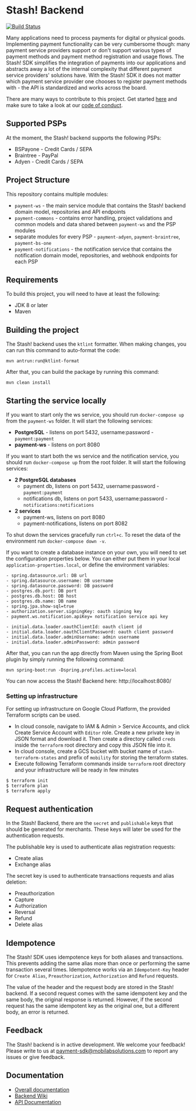 # Stash! Backend

[![Build Status](https://travis-ci.com/mobilabsolutions/stash-sdk-backend.svg?token=eZip4D1t6wvFGqNxU2ki&branch=master)](https://travis-ci.com/mobilabsolutions/stash-sdk-backend)

Many applications need to process payments for digital or physical goods. Implementing payment functionality can be very cumbersome though: many payment service providers support or don't support various types of payment methods and payment method registration and usage flows. The Stash! SDK simplifies the integration of payments into our applications and abstracts away a lot of the internal complexity that different payment service providers' solutions have. With the Stash! SDK it does not matter which payment service provider one chooses to register payment methods with - the API is standardized and works across the board.

There are many ways to contribute to this project. Get started [here](https://github.com/mobilabsolutions/payment-sdk-backend-open/tree/master/.github/CONTRIBUTING.md) and make sure to take a look at our [code of conduct](https://github.com/mobilabsolutions/payment-sdk-backend-open/tree/master/.github/CODE_OF_CONDUCT.md).

## Supported PSPs

At the moment, the Stash! backend supports the following PSPs:

- BSPayone - Credit Cards / SEPA
- Braintree - PayPal
- Adyen - Credit Cards / SEPA

## Project Structure

This repository contains multiple modules:

- `payment-ws` - the main service module that contains the Stash! backend domain model, repositories and API endpoints
- `payment-commons` - contains error handling, project validations and common models and data shared between `payment-ws` and the PSP modules
- separate modules for every PSP - `payment-adyen`, `payment-braintree`, `payment-bs-one`
- `payment-notifications` - the notification service that contains the notification domain model, repositories, and webhook endpoints for each PSP

## Requirements

To build this project, you will need to have at least the following:

- JDK 8 or later
- Maven

## Building the project

The Stash! backend uses the `ktlint` formatter. When making changes, you can run this command to auto-format the code:
```
mvn antrun:run@ktlint-format
```

After that, you can build the package by running this command:

```
mvn clean install
```

## Starting the service locally

If you want to start only the ws service, you should run `docker-compose up` from the `payment-ws` folder. It will start the following services:
- **PostgreSQL** - listens on port 5432, username:password - `payment:payment`
- **payment-ws** - listens on port 8080

If you want to start both the ws service and the notification service, you should run `docker-compose up` from the root folder. It will start the following services:
- **2 PostgreSQL databases** 
  - payment db, listens on port 5432, username:password - `payment:payment`
  - notifications db, listens on port 5433, username:password - `notifications:notifications`
- **2 services** 
  - payment-ws, listens on port 8080
  - payment-notifications, listens on port 8082

To shut down the services gracefully run `ctrl+c`. To reset the data of the environment run `docker-compose down -v`.

If you want to create a database instance on your own, you will need to set the configuration properties below. You can either put them in your local `application-properties.local`, or define the environment variables:

```
- spring.datasource.url: DB url
- spring.datasource.username: DB username
- spring.datasource.password: DB password
- postgres.db.port: DB port
- postgres.db.host: DB host
- postgres.db.name: DB name
- spring.jpa.show-sql=true
- authorization.server.signingKey: oauth signing key
- payment.ws.notification.apiKey= notification service api key
  
- initial.data.loader.oauthClientId: oauth client id
- initial.data.loader.oauthClientPassword: oauth client password
- initial.data.loader.adminUsername: admin username
- initial.data.loader.adminPassword: admin password
```
 
After that, you can run the app directly from Maven using the Spring Boot plugin by simply running the following command:

```
mvn spring-boot:run -Dspring.profiles.active=local
```

You can now access the Stash! Backend here: http://localhost:8080/ 

### Setting up infrastructure

For setting up infrastructure on Google Cloud Platform, the provided Terraform scripts can be used.

* In cloud console, navigate to IAM & Admin > Service Accounts, and click Create Service Account with `Editor` 
role. Create a new private key in JSON format and download it. Then create a directory called `creds` inside the 
`terraform` root directory and copy this JSON file into it.
* In cloud console, create a GCS bucket with bucket name of `stash-terraform-states` and prefix of `mobility` for 
storing the terraform states.
* Execute following Terraform commands inside `terraform` root directory and your infrastructure will be ready in few 
minutes
```
$ terraform init
$ terraform plan
$ terraform apply
```

## Request authentication

In the Stash! Backend, there are the `secret` and `publishable` keys that should be generated for merchants. These keys will later be used for the authentication requests.

The publishable key is used to authenticate alias registration requests:
- Create alias
- Exchange alias

The secret key is used to authenticate transactions requests and alias deletion:
- Preauthorization
- Capture
- Authorization
- Reversal
- Refund
- Delete alias

## Idempotence

The Stash! SDK uses idempotence keys for both aliases and transactions. This prevents adding the same alias more than once or performing the same transaction several times. Idempotence works via an `Idempotent-Key` header for `Create Alias`, `Preauthorization`, `Authorization` and `Refund` requests. 

The value of the header and the request body are stored in the Stash! backend. If a second request comes with the same idempotent key and the same body, the original response is returned. However, if the second request has the same idempotent key as the original one, but a different body, an error is returned.

## Feedback

The Stash! backend is in active development. We welcome your feedback! Please write to us at payment-sdk@mobilabsolutions.com to report any issues or give feedback.

## Documentation

- [Overall documentation](https://github.com/mobilabsolutions/payment-sdk-wiki-open/wiki)
- [Backend Wiki](https://github.com/mobilabsolutions/payment-sdk-backend-open/wiki)
- [API Documentation](https://payment-dev.mblb.net/api/v1/swagger-ui.html)
